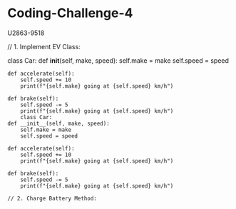 # Coding-Challenge-4
U2863-9518

// 1. Implement EV Class:

class Car:
    def __init__(self, make, speed):
        self.make = make
        self.speed = speed

    def accelerate(self):
        self.speed += 10
        print(f"{self.make} going at {self.speed} km/h")

    def brake(self):
        self.speed -= 5
        print(f"{self.make} going at {self.speed} km/h")
        class Car:
    def __init__(self, make, speed):
        self.make = make
        self.speed = speed

    def accelerate(self):
        self.speed += 10
        print(f"{self.make} going at {self.speed} km/h")

    def brake(self):
        self.speed -= 5
        print(f"{self.make} going at {self.speed} km/h")

    // 2. Charge Battery Method:

